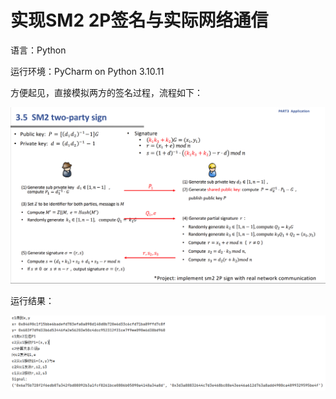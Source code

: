 # 实现SM2 2P签名与实际网络通信 
语言：Python

运行环境：PyCharm on Python 3.10.11

方便起见，直接模拟两方的签名过程，流程如下：

![签名过程](2.png)

运行结果：

![运行结果](1.png)
